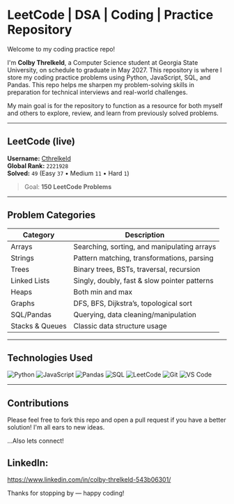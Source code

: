 #  LeetCode | DSA | Coding | Practice Repository

Welcome to my coding practice repo! 

I'm **Colby Threlkeld**, a Computer Science student at Georgia State University, on schedule to graduate in May 2027. This repository is where I store my coding practice problems using Python, JavaScript, SQL, and Pandas. This repo helps me sharpen my problem-solving skills in preparation for technical interviews and real-world challenges. 

My main goal is for the repository to function as a resource for both myself and others to explore, review, and learn from previously solved problems. 

---
## LeetCode (live)
<!-- LEETCODE:START -->
**Username:** [Cthrelkeld](https://leetcode.com/Cthrelkeld/)  
**Global Rank:** `2221928`  
**Solved:** `49` (Easy `37` • Medium `11` • Hard `1`)
<!-- LEETCODE:END -->
> Goal: **150 LeetCode Problems**
---

## Problem Categories

| Category              | Description                                 |
|-----------------------|---------------------------------------------|
| Arrays             | Searching, sorting, and manipulating arrays |
| Strings            | Pattern matching, transformations, parsing  |
| Trees              | Binary trees, BSTs, traversal, recursion    |
| Linked Lists       | Singly, doubly, fast & slow pointer patterns|
| Heaps              | Both min and max                            |
| Graphs             | DFS, BFS, Dijkstra’s, topological sort      |
| SQL/Pandas         | Querying, data cleaning/manipulation    |
| Stacks & Queues    | Classic data structure usage                |

---

##  Technologies Used

![Python](https://img.shields.io/badge/Python-3776AB?style=flat&logo=python&logoColor=white)
![JavaScript](https://img.shields.io/badge/JavaScript-F7DF1E?style=flat&logo=javascript&logoColor=black)
![Pandas](https://img.shields.io/badge/Pandas-150458?style=flat&logo=pandas&logoColor=white)
![SQL](https://img.shields.io/badge/SQL-4479A1?style=flat&logo=postgresql&logoColor=white)
![LeetCode](https://img.shields.io/badge/LeetCode-FFA116?style=flat&logo=leetcode&logoColor=white)
![Git](https://img.shields.io/badge/Git-F05032?style=flat&logo=git&logoColor=white)
![VS Code](https://img.shields.io/badge/VS%20Code-007ACC?style=flat&logo=visual-studio-code&logoColor=white)


---

## Contributions

Please feel free to fork this repo and open a pull request if you have a better solution!
I'm all ears to new ideas.

...Also lets connect!

LinkedIn: 
---
https://www.linkedin.com/in/colby-threlkeld-543b06301/

Thanks for stopping by — happy coding! 

